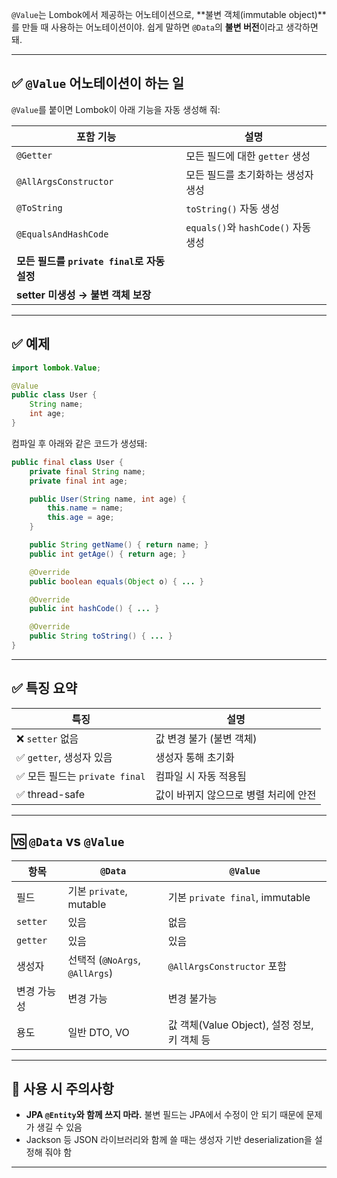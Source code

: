 `@Value`는 Lombok에서 제공하는 어노테이션으로, \*\*불변 객체(immutable object)\*\*를 만들 때 사용하는 어노테이션이야.
쉽게 말하면 `@Data`의 **불변 버전**이라고 생각하면 돼.

---

## ✅ `@Value` 어노테이션이 하는 일

`@Value`를 붙이면 Lombok이 아래 기능을 자동 생성해 줘:

| 포함 기능                             | 설명                             |
| --------------------------------- | ------------------------------ |
| `@Getter`                         | 모든 필드에 대한 `getter` 생성          |
| `@AllArgsConstructor`             | 모든 필드를 초기화하는 생성자 생성            |
| `@ToString`                       | `toString()` 자동 생성             |
| `@EqualsAndHashCode`              | `equals()`와 `hashCode()` 자동 생성 |
| **모든 필드를 `private final`로 자동 설정** |                                |
| **setter 미생성 → 불변 객체 보장**         |                                |

---

## ✅ 예제

```java
import lombok.Value;

@Value
public class User {
    String name;
    int age;
}
```

컴파일 후 아래와 같은 코드가 생성돼:

```java
public final class User {
    private final String name;
    private final int age;

    public User(String name, int age) {
        this.name = name;
        this.age = age;
    }

    public String getName() { return name; }
    public int getAge() { return age; }

    @Override
    public boolean equals(Object o) { ... }

    @Override
    public int hashCode() { ... }

    @Override
    public String toString() { ... }
}
```

---

## ✅ 특징 요약

| 특징                       | 설명                    |
| ------------------------ | --------------------- |
| ❌ `setter` 없음            | 값 변경 불가 (불변 객체)       |
| ✅ `getter`, 생성자 있음       | 생성자 통해 초기화            |
| ✅ 모든 필드는 `private final` | 컴파일 시 자동 적용됨          |
| ✅ thread-safe            | 값이 바뀌지 않으므로 병렬 처리에 안전 |

---

## 🆚 `@Data` vs `@Value`

| 항목       | `@Data`                     | `@Value`                          |
| -------- | --------------------------- | --------------------------------- |
| 필드       | 기본 `private`, mutable       | 기본 `private final`, immutable     |
| `setter` | 있음                          | 없음                                |
| `getter` | 있음                          | 있음                                |
| 생성자      | 선택적 (`@NoArgs`, `@AllArgs`) | `@AllArgsConstructor` 포함          |
| 변경 가능성   | 변경 가능                       | 변경 불가능                            |
| 용도       | 일반 DTO, VO                  | 값 객체(Value Object), 설정 정보, 키 객체 등 |

---

## 🚫 사용 시 주의사항

* **JPA `@Entity`와 함께 쓰지 마라.** 불변 필드는 JPA에서 수정이 안 되기 때문에 문제가 생길 수 있음
* Jackson 등 JSON 라이브러리와 함께 쓸 때는 생성자 기반 deserialization을 설정해 줘야 함

---

